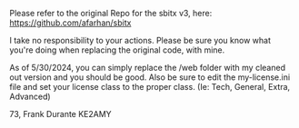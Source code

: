 Please refer to the original Repo for the sbitx v3, here: https://github.com/afarhan/sbitx

I take no responsibility to your actions.  Please be sure you know what you're doing when replacing the original code, with mine.

As of 5/30/2024, you can simply replace the /web folder with my cleaned out version and you should be good.
Also be sure to edit the my-license.ini file and set your license class to the proper class. (Ie: Tech, General, Extra, Advanced)

73,
Frank Durante
KE2AMY
